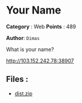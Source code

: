 # Your Name

**Category** : Web
**Points** : 489

**Author**: `Dimas`

What is your name?


http://103.152.242.78:38907

## Files : 
 - [dist.zip](./dist.zip)


